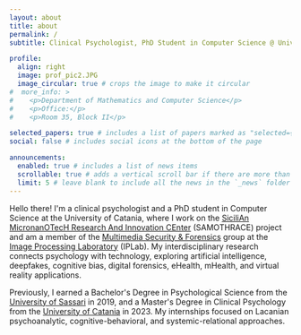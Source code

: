 ```yaml
---
layout: about
title: about
permalink: /
subtitle: Clinical Psychologist, PhD Student in Computer Science @ University of Catania.

profile:
  align: right
  image: prof_pic2.JPG
  image_circular: true # crops the image to make it circular
#  more_info: >
#    <p>Department of Mathematics and Computer Science</p>
#    <p>Office:</p>
#    <p>Room 35, Block II</p>

selected_papers: true # includes a list of papers marked as "selected={true}"
social: false # includes social icons at the bottom of the page

announcements:
  enabled: true # includes a list of news items
  scrollable: true # adds a vertical scroll bar if there are more than 3 news items
  limit: 5 # leave blank to include all the news in the `_news` folder
---
```


Hello there! I'm a clinical psychologist and a PhD student in Computer Science at the University of Catania, where I work on the [SiciliAn MicronanOTecH Research And Innovation CEnter](https://samothrace.eu/) (SAMOTHRACE) project and am a member of the [Multimedia Security & Forensics](https://iplab.dmi.unict.it/mfs/) group at the [Image Processing Laboratory](https://iplab.dmi.unict.it/) (IPLab). My interdisciplinary research connects psychology with technology, exploring artificial intelligence, deepfakes, cognitive bias, digital forensics, eHealth, mHealth, and virtual reality applications.

Previously, I earned a Bachelor's Degree in Psychological Science from the [University of Sassari](https://www.uniss.it/en) in 2019, and a Master's Degree in Clinical Psychology from the [University of Catania](https://www.unict.it/en) in 2023. My internships focused on Lacanian psychoanalytic, cognitive-behavioral, and systemic-relational approaches.
